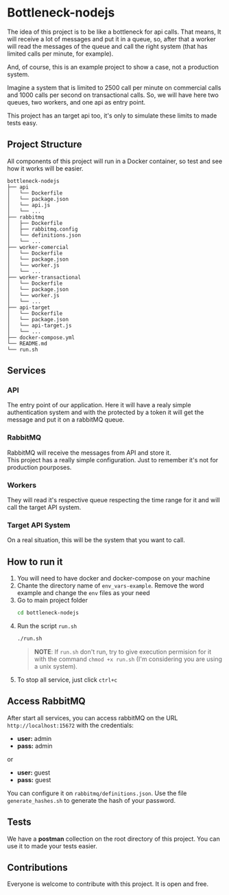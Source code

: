 # Bottleneck-nodejs

The idea of this project is to be like a bottleneck for api calls. That means, It will receive a lot of messages and put it in a queue, so, after that a worker will read the messages of the queue and call the right system (that has limited calls per minute, for example).

And, of course, this is an example project to show a case, not a production system.

Imagine a system that is limited to 2500 call per minute on commercial calls and 1000 calls per second on transactional calls. So, we will have here two queues, two workers, and one api as entry point.

This project has an target api too, it's only to simulate these limits to made tests easy.

## Project Structure

All components of this project will run in a Docker container, so test and see how it works will be easier.

```
bottleneck-nodejs
├── api
│   └── Dockerfile
│   └── package.json
│   └── api.js
│   └── ...
├── rabbitmq
│   ├── Dockerfile
│   ├── rabbitmq.config
│   └── definitions.json
│   └── ...
├── worker-comercial
│   └── Dockerfile
│   └── package.json
│   └── worker.js
│   └── ...
├── worker-transactional
│   └── Dockerfile
│   └── package.json
│   └── worker.js
│   └── ...
├── api-target
│   └── Dockerfile
│   └── package.json
│   └── api-target.js
│   └── ...
├── docker-compose.yml
└── README.md
└── run.sh
```

## Services

### API

The entry point of our application. Here it will have a realy simple authentication system and with the protected by a token it will get the message and put it on a rabbitMQ queue.

### RabbitMQ

RabbitMQ will receive the messages from API and store it.  
This project has a really simple configuration. Just to remember it's not for production pourposes.

### Workers

They will read it's respective queue respecting the time range for it and will call the target API system.

### Target API System

On a real situation, this will be the system that you want to call.

## How to run it

1. You will need to have docker and docker-compose on your machine
2. Chante the directory name of `env_vars-example`. Remove the word example and change the `env` files as your need
3. Go to main project folder
   ```bash
   cd bottleneck-nodejs
   ```
4. Run the script `run.sh`
   ```bash
   ./run.sh
   ```
   > **NOTE**: If `run.sh` don't run, try to give execution permision for it with the command `chmod +x run.sh` (I'm considering you are using a unix system). 
5. To stop all service, just click `ctrl+c` 

## Access RabbitMQ

After start all services, you can access rabbitMQ on the URL `http://localhost:15672` with the credentials:
- **user:** admin
- **pass:** admin

or

- **user:** guest
- **pass:** guest

You can configure it on `rabbitmq/definitions.json`. Use the file `generate_hashes.sh` to generate the hash of your password.

## Tests

We have a **postman** collection on the root directory of this project. You can use it to made your tests easier.

## Contributions

Everyone is welcome to contribute with this project. It is open and free.

